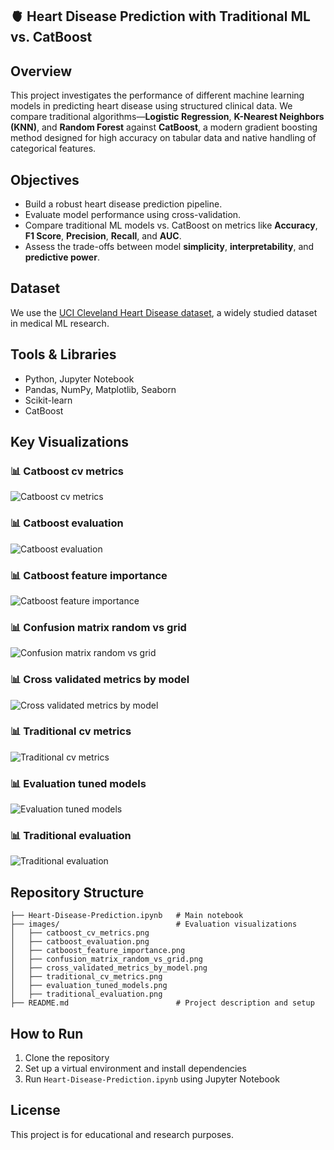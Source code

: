 ## 🫀 Heart Disease Prediction with Traditional ML vs. CatBoost
## Overview
This project investigates the performance of different machine learning models in predicting heart disease using structured clinical data. We compare traditional algorithms—**Logistic Regression**, **K-Nearest Neighbors (KNN)**, and **Random Forest** against **CatBoost**, a modern gradient boosting method designed for high accuracy on tabular data and native handling of categorical features.
## Objectives
- Build a robust heart disease prediction pipeline.
- Evaluate model performance using cross-validation.
- Compare traditional ML models vs. CatBoost on metrics like **Accuracy**, **F1 Score**, **Precision**, **Recall**, and **AUC**.
- Assess the trade-offs between model **simplicity**, **interpretability**, and **predictive power**.
## Dataset
We use the [UCI Cleveland Heart Disease dataset](https://archive.ics.uci.edu/ml/datasets/heart+Disease), a widely studied dataset in medical ML research.
## Tools & Libraries
- Python, Jupyter Notebook
- Pandas, NumPy, Matplotlib, Seaborn
- Scikit-learn
- CatBoost
## Key Visualizations
### 📊 Catboost cv metrics
![Catboost cv metrics](./images/catboost_cv_metrics.png)
### 📊 Catboost evaluation
![Catboost evaluation](./images/catboost_evaluation.png)
### 📊 Catboost feature importance
![Catboost feature importance](./images/catboost_feature_importance.png)
### 📊 Confusion matrix random vs grid
![Confusion matrix random vs grid](./images/confusion_matrix_random_vs_grid.png)
### 📊 Cross validated metrics by model
![Cross validated metrics by model](./images/cross_validated_metrics_by_model.png)
### 📊 Traditional cv metrics
![Traditional cv metrics](./images/traditional_cv_metrics.png)
### 📊 Evaluation tuned models
![Evaluation tuned models](./images/evaluation_tuned_models.png)
### 📊 Traditional evaluation
![Traditional evaluation](./images/traditional_evaluation.png)
## Repository Structure
```
├── Heart-Disease-Prediction.ipynb   # Main notebook
├── images/                          # Evaluation visualizations
│   ├── catboost_cv_metrics.png
│   ├── catboost_evaluation.png
│   ├── catboost_feature_importance.png
│   ├── confusion_matrix_random_vs_grid.png
│   ├── cross_validated_metrics_by_model.png
│   ├── traditional_cv_metrics.png
│   ├── evaluation_tuned_models.png
│   ├── traditional_evaluation.png
├── README.md                        # Project description and setup
```
## How to Run
1. Clone the repository
2. Set up a virtual environment and install dependencies
3. Run `Heart-Disease-Prediction.ipynb` using Jupyter Notebook
## License
This project is for educational and research purposes.
